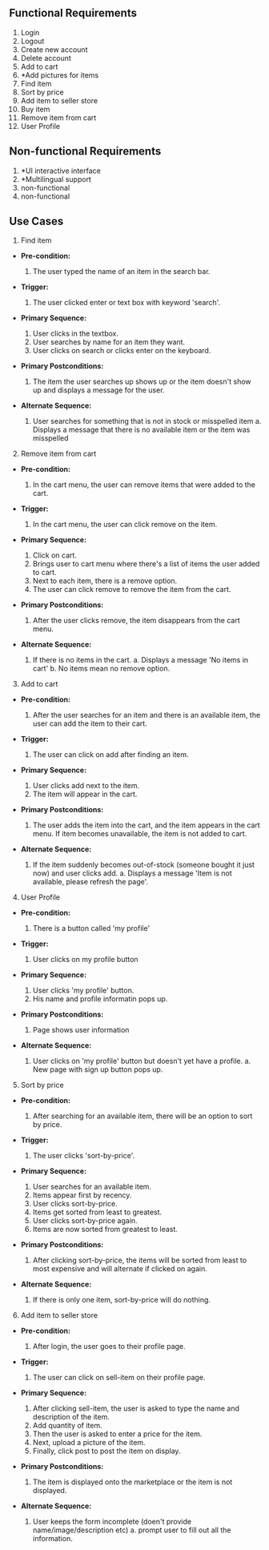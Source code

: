 ## Functional Requirements

1. Login
2. Logout
3. Create new account
4. Delete account
5. Add to cart
6. *Add pictures for items
7. Find item
8. Sort by price
9. Add item to seller store
10. Buy item
11. Remove item from cart
12. User Profile



## Non-functional Requirements

1. *UI interactive interface
2. *Multilingual support
3. non-functional
4. non-functional



## Use Cases



1. Find item
- **Pre-condition:**
  1. The user typed the name of an item in the search bar.

- **Trigger:** 
  1. The user clicked enter or text box with keyword 'search'.

- **Primary Sequence:**
  
  1. User clicks in the textbox.
  2. User searches by name for an item they want.
  3. User clicks on search or clicks enter on the keyboard.

- **Primary Postconditions:**
  1. The item the user searches up shows up or the item doesn't show up and displays a message for the user.

- **Alternate Sequence:**
  
  1. User searches for something that is not in stock or misspelled item
	a. Displays a message that there is no available item or the item was misspelled




2. Remove item from cart
- **Pre-condition:**
  1. In the cart menu, the user can remove items that were added to the cart.

- **Trigger:**
  1. In the cart menu, the user can click remove on the item.

- **Primary Sequence:**

  1. Click on cart.
  2. Brings user to cart menu where there's a list of items the user added to cart.
  3. Next to each item, there is a remove option.
  4. The user can click remove to remove the item from the cart.

- **Primary Postconditions:**                                     
  1. After the user clicks remove, the item disappears from the cart menu.

- **Alternate Sequence:**
  
  1. If there is no items in the cart.
	a. Displays a message 'No items in cart'
	b. No items mean no remove option.




3. Add to cart
- **Pre-condition:**
  1. After the user searches for an item and there is an available item, the user can add the item to their cart.

- **Trigger:**
  1. The user can click on add after finding an item.

- **Primary Sequence:**

  1. User clicks add next to the item.
  2. The item will appear in the cart.

- **Primary Postconditions:**                                     
  1. The user adds the item into the cart, and the item appears in the cart menu. If item becomes unavailable, the item is not added to cart.

- **Alternate Sequence:**
  
  1. If the item suddenly becomes out-of-stock (someone bought it just now) and user clicks add.
	a. Displays a message 'Item is not available, please refresh the page'. 




4. User Profile
- **Pre-condition:**
  1. There is a button called 'my profile'

- **Trigger:**
  1. User clicks on my profile button  

- **Primary Sequence:**

  1. User clicks 'my profile' button.
  2. His name and profile informatin pops up.

- **Primary Postconditions:**                                     
  1. Page shows user information

- **Alternate Sequence:**
  
  1. User clicks on 'my profile' button but doesn't yet have a profile.
    a. New page with sign up button pops up.



5. Sort by price
- **Pre-condition:**
  1. After searching for an available item, there will be an option to sort by price.

- **Trigger:**
  1. The user clicks 'sort-by-price'.

- **Primary Sequence:**

  1. User searches for an available item.
  2. Items appear first by recency.
  3. User clicks sort-by-price.
  4. Items get sorted from least to greatest.
  5. User clicks sort-by-price again.
  6. Items are now sorted from greatest to least.

- **Primary Postconditions:**                                     
  1. After clicking sort-by-price, the items will be sorted from least to most expensive and will alternate if clicked on again.

- **Alternate Sequence:**
  1. If there is only one item, sort-by-price will do nothing.




6. Add item to seller store
- **Pre-condition:**
  1. After login, the user goes to their profile page.

- **Trigger:**
  1. The user can click on sell-item on their profile page.

- **Primary Sequence:**

  1. After clicking sell-item, the user is asked to type the name and description of the item.
  2. Add quantity of item.
  3. Then the user is asked to enter a price for the item.
  4. Next, upload a picture of the item.
  5. Finally, click post to post the item on display.

- **Primary Postconditions:**                                     
  1. The item is displayed onto the marketplace or the item is not displayed.

- **Alternate Sequence:**
  
  1. User keeps the form incomplete (doen't provide name/image/description etc)
    a. prompt user to fill out all the information.
